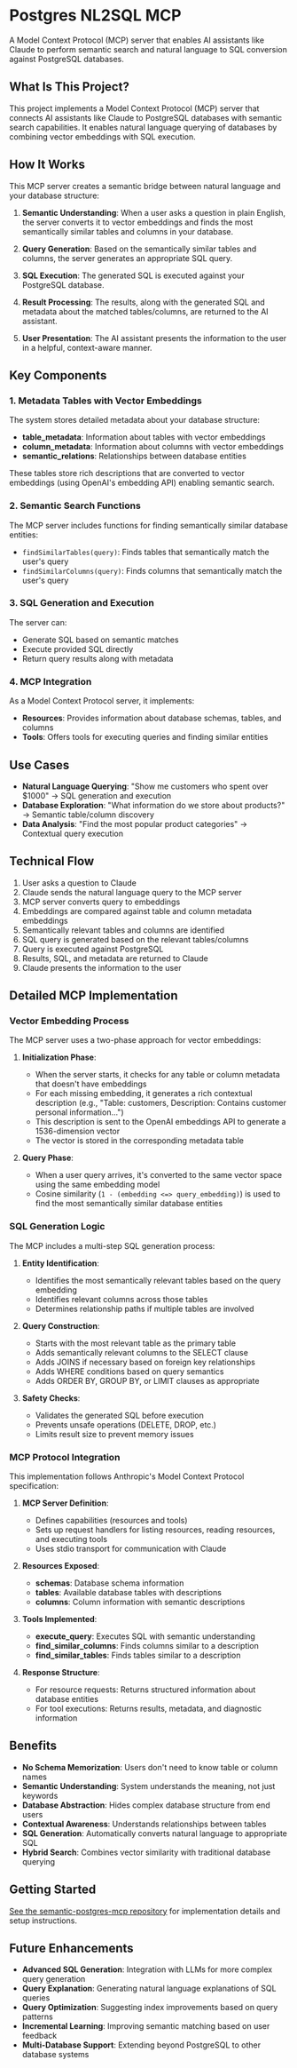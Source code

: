 # Postgres NL2SQL MCP

A Model Context Protocol (MCP) server that enables AI assistants like Claude to perform semantic search and natural language to SQL conversion against PostgreSQL databases.

## What Is This Project?

This project implements a Model Context Protocol (MCP) server that connects AI assistants like Claude to PostgreSQL databases with semantic search capabilities. It enables natural language querying of databases by combining vector embeddings with SQL execution.

## How It Works

This MCP server creates a semantic bridge between natural language and your database structure:

1. **Semantic Understanding**: When a user asks a question in plain English, the server converts it to vector embeddings and finds the most semantically similar tables and columns in your database.

2. **Query Generation**: Based on the semantically similar tables and columns, the server generates an appropriate SQL query.

3. **SQL Execution**: The generated SQL is executed against your PostgreSQL database.

4. **Result Processing**: The results, along with the generated SQL and metadata about the matched tables/columns, are returned to the AI assistant.

5. **User Presentation**: The AI assistant presents the information to the user in a helpful, context-aware manner.

## Key Components

### 1. Metadata Tables with Vector Embeddings

The system stores detailed metadata about your database structure:

- **table_metadata**: Information about tables with vector embeddings
- **column_metadata**: Information about columns with vector embeddings
- **semantic_relations**: Relationships between database entities

These tables store rich descriptions that are converted to vector embeddings (using OpenAI's embedding API) enabling semantic search.

### 2. Semantic Search Functions

The MCP server includes functions for finding semantically similar database entities:

- `findSimilarTables(query)`: Finds tables that semantically match the user's query
- `findSimilarColumns(query)`: Finds columns that semantically match the user's query

### 3. SQL Generation and Execution

The server can:

- Generate SQL based on semantic matches
- Execute provided SQL directly
- Return query results along with metadata

### 4. MCP Integration

As a Model Context Protocol server, it implements:

- **Resources**: Provides information about database schemas, tables, and columns
- **Tools**: Offers tools for executing queries and finding similar entities

## Use Cases

- **Natural Language Querying**: "Show me customers who spent over $1000" → SQL generation and execution
- **Database Exploration**: "What information do we store about products?" → Semantic table/column discovery
- **Data Analysis**: "Find the most popular product categories" → Contextual query execution

## Technical Flow

1. User asks a question to Claude
2. Claude sends the natural language query to the MCP server
3. MCP server converts query to embeddings
4. Embeddings are compared against table and column metadata embeddings
5. Semantically relevant tables and columns are identified
6. SQL query is generated based on the relevant tables/columns
7. Query is executed against PostgreSQL
8. Results, SQL, and metadata are returned to Claude
9. Claude presents the information to the user

## Detailed MCP Implementation

### Vector Embedding Process

The MCP server uses a two-phase approach for vector embeddings:

1. **Initialization Phase**:
   - When the server starts, it checks for any table or column metadata that doesn't have embeddings
   - For each missing embedding, it generates a rich contextual description (e.g., "Table: customers, Description: Contains customer personal information...")
   - This description is sent to the OpenAI embeddings API to generate a 1536-dimension vector
   - The vector is stored in the corresponding metadata table

2. **Query Phase**:
   - When a user query arrives, it's converted to the same vector space using the same embedding model
   - Cosine similarity (`1 - (embedding <=> query_embedding)`) is used to find the most semantically similar database entities

### SQL Generation Logic

The MCP includes a multi-step SQL generation process:

1. **Entity Identification**:
   - Identifies the most semantically relevant tables based on the query embedding
   - Identifies relevant columns across those tables
   - Determines relationship paths if multiple tables are involved

2. **Query Construction**:
   - Starts with the most relevant table as the primary table
   - Adds semantically relevant columns to the SELECT clause
   - Adds JOINS if necessary based on foreign key relationships
   - Adds WHERE conditions based on query semantics
   - Adds ORDER BY, GROUP BY, or LIMIT clauses as appropriate

3. **Safety Checks**:
   - Validates the generated SQL before execution
   - Prevents unsafe operations (DELETE, DROP, etc.)
   - Limits result size to prevent memory issues

### MCP Protocol Integration

This implementation follows Anthropic's Model Context Protocol specification:

1. **MCP Server Definition**:
   - Defines capabilities (resources and tools)
   - Sets up request handlers for listing resources, reading resources, and executing tools
   - Uses stdio transport for communication with Claude

2. **Resources Exposed**:
   - **schemas**: Database schema information
   - **tables**: Available database tables with descriptions
   - **columns**: Column information with semantic descriptions

3. **Tools Implemented**:
   - **execute_query**: Executes SQL with semantic understanding
   - **find_similar_columns**: Finds columns similar to a description
   - **find_similar_tables**: Finds tables similar to a description

4. **Response Structure**:
   - For resource requests: Returns structured information about database entities
   - For tool executions: Returns results, metadata, and diagnostic information

## Benefits

- **No Schema Memorization**: Users don't need to know table or column names
- **Semantic Understanding**: System understands the meaning, not just keywords
- **Database Abstraction**: Hides complex database structure from end users
- **Contextual Awareness**: Understands relationships between tables
- **SQL Generation**: Automatically converts natural language to appropriate SQL
- **Hybrid Search**: Combines vector similarity with traditional database querying

## Getting Started

[See the semantic-postgres-mcp repository](https://github.com/cpenniman12/semantic-postgres-mcp) for implementation details and setup instructions.

## Future Enhancements

- **Advanced SQL Generation**: Integration with LLMs for more complex query generation
- **Query Explanation**: Generating natural language explanations of SQL queries
- **Query Optimization**: Suggesting index improvements based on query patterns
- **Incremental Learning**: Improving semantic matching based on user feedback
- **Multi-Database Support**: Extending beyond PostgreSQL to other database systems
